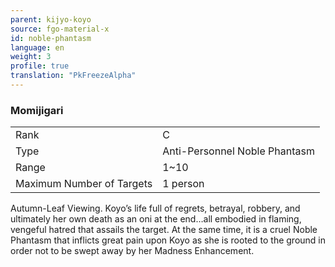 ```yaml
---
parent: kijyo-koyo
source: fgo-material-x
id: noble-phantasm
language: en
weight: 3
profile: true
translation: "PkFreezeAlpha"
---
```


### Momijigari

<table>
  <tr><td>Rank</td><td>C</td></tr>
  <tr><td>Type</td><td>Anti-Personnel Noble Phantasm</td></tr>
  <tr><td>Range</td><td>1~10</td></tr>
  <tr><td>Maximum Number of Targets</td><td>1 person</td></tr>
</table>

Autumn-Leaf Viewing.
Koyo’s life full of regrets, betrayal, robbery, and ultimately her own death as an oni at the end…all embodied in flaming, vengeful hatred that assails the target. At the same time, it is a cruel Noble Phantasm that inflicts great pain upon Koyo as she is rooted to the ground in order not to be swept away by her Madness Enhancement.
